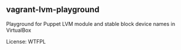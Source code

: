 vagrant-lvm-playground
----------------------

Playground for Puppet LVM module and stable block device names in VirtualBox


License: WTFPL
